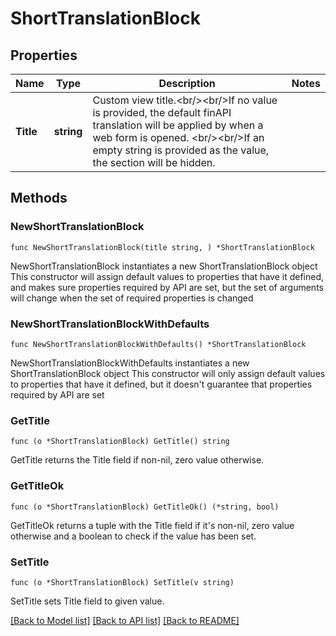 # ShortTranslationBlock

## Properties

Name | Type | Description | Notes
------------ | ------------- | ------------- | -------------
**Title** | **string** | Custom view title.&lt;br/&gt;&lt;br/&gt;If no value is provided, the default finAPI translation will be applied by when a web form is opened. &lt;br/&gt;&lt;br/&gt;If an empty string is provided as the value, the section will be hidden. | 

## Methods

### NewShortTranslationBlock

`func NewShortTranslationBlock(title string, ) *ShortTranslationBlock`

NewShortTranslationBlock instantiates a new ShortTranslationBlock object
This constructor will assign default values to properties that have it defined,
and makes sure properties required by API are set, but the set of arguments
will change when the set of required properties is changed

### NewShortTranslationBlockWithDefaults

`func NewShortTranslationBlockWithDefaults() *ShortTranslationBlock`

NewShortTranslationBlockWithDefaults instantiates a new ShortTranslationBlock object
This constructor will only assign default values to properties that have it defined,
but it doesn't guarantee that properties required by API are set

### GetTitle

`func (o *ShortTranslationBlock) GetTitle() string`

GetTitle returns the Title field if non-nil, zero value otherwise.

### GetTitleOk

`func (o *ShortTranslationBlock) GetTitleOk() (*string, bool)`

GetTitleOk returns a tuple with the Title field if it's non-nil, zero value otherwise
and a boolean to check if the value has been set.

### SetTitle

`func (o *ShortTranslationBlock) SetTitle(v string)`

SetTitle sets Title field to given value.



[[Back to Model list]](../README.md#documentation-for-models) [[Back to API list]](../README.md#documentation-for-api-endpoints) [[Back to README]](../README.md)


